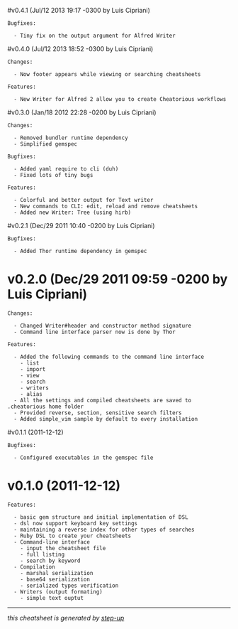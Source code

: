 #v0.4.1 (Jul/12 2013 19:17 -0300 by Luis Cipriani)

    Bugfixes:

      - Tiny fix on the output argument for Alfred Writer

#v0.4.0 (Jul/12 2013 18:52 -0300 by Luis Cipriani)

    Changes:

      - Now footer appears while viewing or searching cheatsheets

    Features:

      - New Writer for Alfred 2 allow you to create Cheatorious workflows

#v0.3.0 (Jan/18 2012 22:28 -0200 by Luis Cipriani)

    Changes:

      - Removed bundler runtime dependency
      - Simplified gemspec

    Bugfixes:

      - Added yaml require to cli (duh)
      - Fixed lots of tiny bugs

    Features:

      - Colorful and better output for Text writer
      - New commands to CLI: edit, reload and remove cheatsheets
      - Added new Writer: Tree (using hirb)

#v0.2.1 (Dec/29 2011 10:40 -0200 by Luis Cipriani)

    Bugfixes:

      - Added Thor runtime dependency in gemspec

# v0.2.0 (Dec/29 2011 09:59 -0200 by Luis Cipriani) #

    Changes:

      - Changed Writer#header and constructor method signature
      - Command line interface parser now is done by Thor

    Features:

      - Added the following commands to the command line interface
        - list
        - import
        - view
        - search
        - writers
        - alias
      - All the settings and compiled cheatsheets are saved to .cheatorious home folder
      - Provided reverse, section, sensitive search filters
      - Added simple_vim sample by default to every installation

#v0.1.1 (2011-12-12)

    Bugfixes:

      - Configured executables in the gemspec file

# v0.1.0 (2011-12-12)

    Features:

      - basic gem structure and initial implementation of DSL
      - dsl now support keyboard key settings
      - maintaining a reverse index for other types of searches
      - Ruby DSL to create your cheatsheets
      - Command-line interface
        - input the cheatsheet file
        - full listing
        - search by keyword
      - Compilation
        - marshal serialization
        - base64 serialization
        - serialized types verification
      - Writers (output formating)
        - simple text ouptut

----
_this cheatsheet is generated by [step-up](https://github.com/kawamanza/step-up)_
